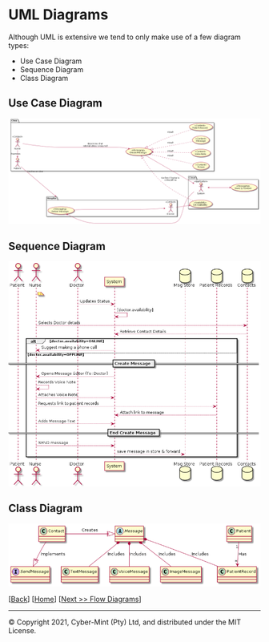 # UML Diagrams

Although UML is extensive we tend to only make use of a few diagram types:

* Use Case Diagram
* Sequence Diagram
* Class Diagram

## Use Case Diagram
![Use Case Diagram](images/message-use-case.png)

## Sequence Diagram
![Sequence Diagram](images/sequence-diagram.png)

## Class Diagram
![Class Diagram](images/class-diagram.png)




[[Back](./generic.md)] [[Home](./README.md)] [[Next >> Flow Diagrams](./flow-diagrams.md)]
<br>

---
&copy; Copyright 2021, Cyber-Mint (Pty) Ltd, and distributed under the MIT License.